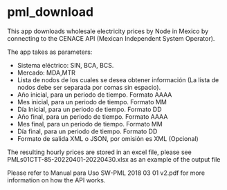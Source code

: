 # pml_download
This app  downloads wholesale electricity prices by Node in Mexico by connecting to the CENACE API (Mexican Independent System Operator).

The app takes as parameters:
- Sistema eléctrico: SIN, BCA, BCS.
- Mercado: MDA,MTR
- Lista de nodos de los cuales se desea obtener información (La lista de nodos debe ser separada por comas sin espacio).
- Año inicial, para un periodo de tiempo. Formato AAAA
- Mes inicial, para un periodo de tiempo. Formato MM
- Día Inicial, para un periodo de tiempo. Formato DD
- Año final, para un periodo de tiempo. Formato AAAA
- Mes final, para un periodo de tiempo. Formato MM
- Día final, para un periodo de tiempo. Formato DD
- Formato de salida XML o JSON, por omisión es XML (Opcional)

The resulting hourly prices are stored in an excel file, please see PMLs01CTT-85-20220401-20220430.xlsx as an example of the output file

Please refer to Manual para Uso SW-PML 2018 03 01 v2.pdf for more information on how the API works.
